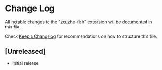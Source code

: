 # Change Log

All notable changes to the "zouzhe-fish" extension will be documented in this file.

Check [Keep a Changelog](http://keepachangelog.com/) for recommendations on how to structure this file.

## [Unreleased]

- Initial release